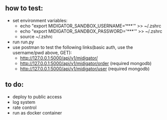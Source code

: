 ## how to test:

- set environment variables:
    - echo "export MIDIGATOR_SANDBOX_USERNAME=‘***'" >> ~/.zshrc
    - echo "export MIDIGATOR_SANDBOX_PASSWORD='***'" >> ~/.zshrc
    - source ~/.zshrc
- run run.py
- use postman to test the following links(basic auth, use the username/pwd above, GET):
    - http://127.0.0.1:5000/api/v1/midigator/
    - http://127.0.0.1:5000/api/v1/midigator/order (required mongodb)
    - http://127.0.0.1:5000/api/v1/midigator/user (required mongodb)

## to do:

- deploy to public access
- log system
- rate control
- run as docker container